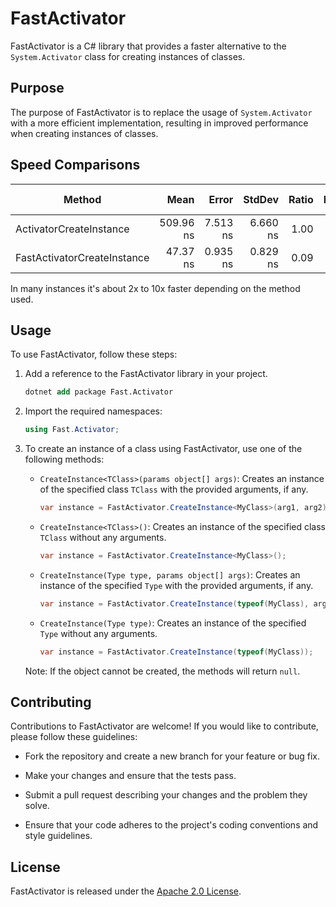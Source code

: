 # FastActivator

FastActivator is a C# library that provides a faster alternative to the `System.Activator` class for creating instances of classes.

## Purpose

The purpose of FastActivator is to replace the usage of `System.Activator` with a more efficient implementation, resulting in improved performance when creating instances of classes.

## Speed Comparisons

|                      Method |      Mean |    Error |   StdDev | Ratio | Rank |  Gen 0 | Gen 1 | Gen 2 | Allocated |
|---------------------------- |----------:|---------:|---------:|------:|-----:|-------:|------:|------:|----------:|
|     ActivatorCreateInstance | 509.96 ns | 7.513 ns | 6.660 ns |  1.00 |    2 | 0.0744 |     - |     - |     472 B |
| FastActivatorCreateInstance |  47.37 ns | 0.935 ns | 0.829 ns |  0.09 |    1 | 0.0153 |     - |     - |      96 B |

In many instances it's about 2x to 10x faster depending on the method used.

## Usage

To use FastActivator, follow these steps:

1. Add a reference to the FastActivator library in your project.
    ```ps
    dotnet add package Fast.Activator
    ```

2. Import the required namespaces:
   ```csharp
   using Fast.Activator;
   ```

3. To create an instance of a class using FastActivator, use one of the following methods:

   - `CreateInstance<TClass>(params object[] args)`: Creates an instance of the specified class `TClass` with the provided arguments, if any.
     ```csharp
     var instance = FastActivator.CreateInstance<MyClass>(arg1, arg2);
     ```

   - `CreateInstance<TClass>()`: Creates an instance of the specified class `TClass` without any arguments.
     ```csharp
     var instance = FastActivator.CreateInstance<MyClass>();
     ```

   - `CreateInstance(Type type, params object[] args)`: Creates an instance of the specified `Type` with the provided arguments, if any.
     ```csharp
     var instance = FastActivator.CreateInstance(typeof(MyClass), arg1, arg2);
     ```

   - `CreateInstance(Type type)`: Creates an instance of the specified `Type` without any arguments.
     ```csharp
     var instance = FastActivator.CreateInstance(typeof(MyClass));
     ```

   Note: If the object cannot be created, the methods will return `null`.

## Contributing

Contributions to FastActivator are welcome! If you would like to contribute, please follow these guidelines:

- Fork the repository and create a new branch for your feature or bug fix.

- Make your changes and ensure that the tests pass.

- Submit a pull request describing your changes and the problem they solve.

- Ensure that your code adheres to the project's coding conventions and style guidelines.

## License

FastActivator is released under the [Apache 2.0 License](https://github.com/JaCraig/FastActivator/blob/master/LICENSE).